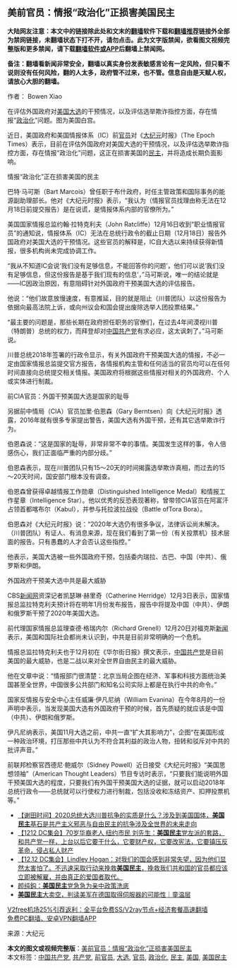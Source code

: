  <h2>美前官员：情报“政治化”正损害美国民主</h2> <p class="notice"><b>大陆网友注意：本文中的链接除此处和文末的<a href="https://github.com/bannedbook/fanqiang" >翻墙</a>软件下载和<a href="https://github.com/killgcd/justmysocks/blob/master/README.md">翻墙推荐</a>链接外全部为禁网链接，未翻墙状态下打不开，请勿点击。此为文字版禁闻，欲看图文视频完整版和更多禁闻，请下载<a href="https://github.com/bannedbook/fanqiang">翻墙软件或APP</a>后翻墙上禁闻网。</p><p>备注：翻墙看新闻非常安全，翻墙以真实身份发表敏感言论有一定风险，但只看不说则没有任何风险，翻的人太多，政府管不过来，也不管。信息自由是天赋人权，请放心大胆的翻墙。</b></p>  <div class="entry"> <p>作者： Bowen Xiao</p> <p id="conimg">在评估外国政府对<a href="https://www.bannedbook.org/bnews/tag/%e7%be%8e%e5%9b%bd/" class="st_tag internal_tag" rel="tag" title="标签 美国 下的日志">美国</a><a href="https://www.bannedbook.org/bnews/tag/%e5%a4%a7%e9%80%89/" class="st_tag internal_tag" rel="tag" title="标签 大选 下的日志">大选</a>的干预情况，以及评估选举欺诈指控方面，存在情报“<a href="https://www.bannedbook.org/bnews/tag/%E6%94%BF%E6%B2%BB%E5%8C%96/" class="st_tag internal_tag" rel="tag" title="标签 政治化 下的日志">政治化</a>”问题。图为美国白宫。</p> <p>近日，美国政府和美国情报体系（IC）前<a href="https://www.bannedbook.org/bnews/tag/%E5%AE%98%E5%91%98/" class="st_tag internal_tag" rel="tag" title="标签 官员 下的日志">官员</a>对《<span class='wp_keywordlink_affiliate'><a href="http://www.epochtimes.com/" title="大纪元" target="_blank">大纪元</a></span>时报》（The Epoch Times）表示，目前在评估外国政府对美国大选的干预情况，以及评估选举欺诈指控方面，存在情报“政治化”问题，这正在损害美国的<a href="https://www.bannedbook.org/bnews/tag/%e6%b0%91%e4%b8%bb/" class="st_tag internal_tag" rel="tag" title="标签 民主 下的日志">民主</a>，并将造成长期负面影响。</p> <p>情报“政治化”正在损害美国的民主</p> <p>巴特‧马可斯（Bart Marcois）曾任职于布什政府，时任主管政策和国际事务的能源副助理部长。他对《大纪元时报》表示，“我认为（情报官员找理由称无法在12月18日前提交报告）是在说谎，是情报体系内部的官僚所为。”</p> <p>美国国家情报总监约翰‧拉特克利夫（John Ratcliffe）12月16日收到“职业情报官员”的通知说，情报体系（IC）无法在总统行政令的截止日期（12月18日）报告外国政府对美国大选的干预情况。这些官员的解释是，IC自大选以来持续获得新情报，很多机构尚未完成协调工作。</p>  <p>“我从不知道IC会说‘我们没有足够信息，不能回答你的问题’，他们可以说‘我们没有足够信息，但这份报告是基于我们现有的信息’，”马可斯说，唯一的结论就是——IC因政治原因，有意阻碍针对外国政府干预美国大选的评估报告。</p> <p>他说：“他们故意放慢速度，有意推延，目的就是阻止（川普团队）以这份报告为依据向最高法院上诉，或向州议会和国会提出废除选举人团投票结果。”</p> <p>“最主要的问题是，那些长期在政府担任职务的官僚们，在过去4年间漠视川普（特朗普）总统的权力，而拜登却对<span class='wp_keywordlink_affiliate'><a href="https://www.bannedbook.org/" title="中国" target="_blank">中国</a></span><a href="https://www.bannedbook.org/bnews/tag/%e5%85%b1%e4%ba%a7%e5%85%9a/" class="st_tag internal_tag" rel="tag" title="标签 共产党 下的日志">共产党</a>有求必应，这太讽刺了。”马可斯说。</p> <p>川普总统2018年签署的行政令显示，有关外国政府干预美国大选的情报，不必一定由国家情报总监提交官方报告，各情报机构主管和任何适当的官员均可以在任何时间直接向总统提交相关情报。美国政府将根据这些情报对相关的外国政府、个人或实体进行制裁。</p> <p>前CIA官员：外国干预美国大选是国家的耻辱</p> <p>另据前中情局（CIA）官员加里‧伯恩森（Gary Berntsen）向《大纪元时报》透露，2016年就有很多专家提出警告，美国大选有外国干预，还有其它选举欺诈行为。</p>  <p>伯恩森说：“这是国家的耻辱，非常非常不幸的事情。美国发生这样的事，令人倍感伤心，我们正面临严重的内部分歧。”</p> <p>伯恩森表示，现在川普团队只有15～20天的时间揭露选举欺诈真相，而过去的15～20天时间，国安部门根本没有调查。</p> <p>伯恩森曾获得卓越情报工作勋章（Distinguished Intelligence Medal）和情报工作星章（Intelligence Star）。他以优秀的反恐表现著称，曾带领CIA官员在阿富汗占领首都喀布尔（Kabul），并参与托拉波拉战役（Battle ofTora Bora）。</p> <p>伯恩森对《大纪元时报》说：“2020年大选仍有很多争议，法律诉讼尚未解决。（川普团队）有证人、有消息来源，现在我们看到了第一份（有关投票机）技术层面的报告。只有愚蠢的人才会否认这些指控。”</p> <p>他表示，美国大选被一些外国政府干预，包括委内瑞拉、古巴、中国（中共）、俄罗斯和伊朗。</p> <p>外国政府干预美大选中共是最大威胁</p>  <p>CBS<span class='wp_keywordlink_affiliate'><a href="https://www.bannedbook.org/" title="新闻网">新闻网</a></span>资深记者凯瑟琳‧赫里奇（Catherine Herridge）12月3日表示，国家情报总监拉特克利夫预计将在明年1月份发布报告，报告中将提及中国（中共）、伊朗和俄罗斯干预了2020年美国大选。</p> <p>前代理国家情报总监理查德‧格瑞内尔（Richard Grenell）12月20日对福克斯<span class='wp_keywordlink_affiliate'><a href="https://www.bannedbook.org/" title="新闻">新闻</a></span>表示，美国和国际社会都尚未认识到，中共是目前非常明确的一个危机。</p> <p>情报总监拉特克利夫也于12月初在《华尔街日报》撰文表示，<a href="https://www.bannedbook.org/bnews/tag/%e4%b8%ad%e5%9b%bd%e5%85%b1%e4%ba%a7%e5%85%9a/" class="st_tag internal_tag" rel="tag" title="标签 中国共产党 下的日志">中国共产党</a>是目前美国的最大威胁，也是二战以来对全世界自由民主的最大威胁。</p> <p>他在文章中说：“情报部门很清楚：北京当局企图在经济、军事和科技方面统治美国甚至全世界，中国很多公共部门和知名公司实际上都是在执行中共的命令。”</p> <p>国家反情报与安全中心主任威廉‧伊凡尼纳（William Evanina）在今年8月的一份声明中表示，当发现美国大选有外国政府干预的时候，首先质疑的就应该是中国（中共）、伊朗和俄罗斯。</p> <p>伊凡尼纳表示，美国11月大选之前，中共一直“扩大其影响力”，企图“在美国形成一种政治环境，打压那些中共认为不符合其利益的政治人物，扭转和驳斥对中共的批评声音。”</p>  <p>前联邦检察官西德尼‧鲍威尔（Sidney Powell）近日接受《大纪元时报》“美国思想领袖”（American Thought Leaders）节目专访时表示，“只要我们能说明外国干预美国大选的程度，只要我们有外国干预美国大选的证据，就可以启动2018年总统行政令——总统就可以行使权力进行制裁，包括没收和冻结资产、扣押投票机等。”</p> <ul class='op-related-articles' title='相关阅读'> <li><a href='https://www.bannedbook.org/bnews/bannedvideo/20201219/1451019.html' target='_blank'>【谢田时间】2020总统大选川普抗争的实质是什么？涉及到美国国体，<b>美国民主</b>基石是共产主义邪恶与自由民主的抗争涉及全世界的未来走向</a></li> <li><a href='https://www.bannedbook.org/bnews/bannedvideo/20201217/1449646.html' target='_blank'>【1212 DC集会】70岁华裔老人 纽约市民 刘先生：<b>美国民主</b>党左派的套路，和共产党一样，上台以后它要干什么，它要财产权，它要改宪法，它要镇压反革命，侵占私人财产</a></li> <li><a href='https://www.bannedbook.org/bnews/bannedvideo/20201214/1447203.html' target='_blank'>【12.12 DC集会】Lindley Hogan：对我们的国会感到非常失望，因为他们显然太害怕了。不迅速采取行动来挽救<b>美国民主</b>，挽救我们共和国的官员都应该立即被解雇，并由真正的爱国者取代。</a></li> <li><a href='https://www.bannedbook.org/bnews/baitai/20201119/1433327.html' target='_blank'>颜纯鈎：<b>美国民主</b>党急急为亲中政策洗底</a></li> <li><a href='https://www.bannedbook.org/bnews/taiwannews/20201116/1431995.html' target='_blank'><b>美国民主</b>大卖空，判读美军在德国取得伺服器的可能性｜童温层</a></li> </ul> <p class="texttj"> <a href="https://www.bannedbook.org/forum23/topic22702.html" target="_blank">V2free机场25%引荐返利：全平台免费SS/V2ray节点+经济套餐高速翻墙</a><br/> <a href="https://github.com/bannedbook/fanqiang/wiki/%E7%A6%81%E9%97%BB%E7%BD%91%E5%AE%89%E5%8D%93%E7%BF%BB%E5%A2%99%E6%96%B0%E9%97%BBAPP" target="_blank">免费PC翻墙、安卓VPN翻墙APP</a></p><p> 来源：大纪元 </p><a name='sharetosocial'></a>       <div><b>本文的图文或视频完整版</b>：<a href='https://www.bannedbook.org/bnews/cbnews/20201223/1453152.html'>美前官员：情报“政治化”正损害美国民主</a></div>  </div><!--END ENTRY--> <div class="postfooter"> <div>本文标签：<a href="https://www.bannedbook.org/bnews/tag/%e4%b8%ad%e5%9b%bd%e5%85%b1%e4%ba%a7%e5%85%9a/" rel="tag">中国共产党</a>, <a href="https://www.bannedbook.org/bnews/tag/%e5%85%b1%e4%ba%a7%e5%85%9a/" rel="tag">共产党</a>, <a href="https://www.bannedbook.org/bnews/tag/%E5%89%8D%E5%AE%98%E5%91%98/" rel="tag">前官员</a>, <a href="https://www.bannedbook.org/bnews/tag/%e5%a4%a7%e9%80%89/" rel="tag">大选</a>, <a href="https://www.bannedbook.org/bnews/tag/%E5%AE%98%E5%91%98/" rel="tag">官员</a>, <a href="https://www.bannedbook.org/bnews/tag/%E6%94%BF%E6%B2%BB%E5%8C%96/" rel="tag">政治化</a>, <a href="https://www.bannedbook.org/bnews/tag/%e6%b0%91%e4%b8%bb/" rel="tag">民主</a>, <a href="https://www.bannedbook.org/bnews/tag/%e7%be%8e%e5%9b%bd/" rel="tag">美国</a>, <a href="https://www.bannedbook.org/bnews/tag/%e7%be%8e%e5%9b%bd%e6%b0%91%e4%b8%bb/" rel="tag">美国民主</a></div>  </div><!--END POSTFOOTER--> 